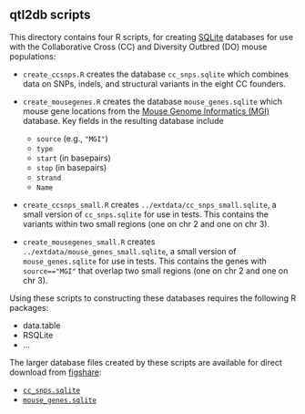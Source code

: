 ## qtl2db scripts

This directory contains four R scripts, for creating
[SQLite](https://www.sqlite.org) databases for use with the
Collaborative Cross (CC) and Diversity Outbred (DO) mouse populations:

- `create_ccsnps.R` creates the database `cc_snps.sqlite` which
  combines data on SNPs, indels, and structural variants in the eight
  CC founders.

- `create_mousegenes.R` creates the database `mouse_genes.sqlite`
  which mouse gene locations from the
  [Mouse Genome Informatics (MGI)](http://www.informatics.jax.org/)
  database. Key fields in the resulting database include

  - `source` (e.g., `"MGI"`)
  - `type`
  - `start` (in basepairs)
  - `stop` (in basepairs)
  - `strand`
  - `Name`

- `create_ccsnps_small.R` creates
  `../extdata/cc_snps_small.sqlite`, a small version of
  `cc_snps.sqlite` for use in tests. This contains the variants within
  two small regions (one on chr 2 and one on chr 3).

- `create_mousegenes_small.R` creates
  `../extdata/mouse_genes_small.sqlite`, a small version of
  `mouse_genes.sqlite` for use in tests. This contains the genes with
  `source=="MGI"` that overlap two small regions (one on chr 2 and one
  on chr 3).

Using these scripts to constructing these databases requires the
following R packages:

- data.table
- RSQLite
- ...

The larger database files created by these scripts are available for
direct download from [figshare](https://figshare.com):

- [`cc_snps.sqlite`]()
- [`mouse_genes.sqlite`]()
